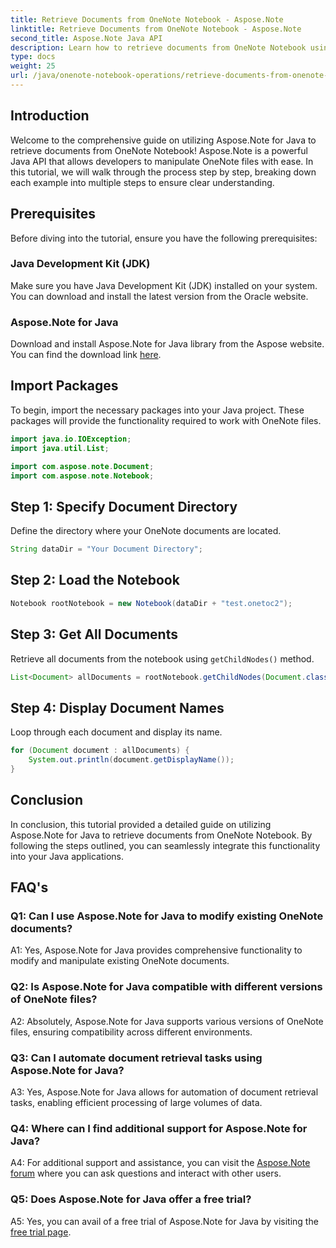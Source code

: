 ```yaml
---
title: Retrieve Documents from OneNote Notebook - Aspose.Note
linktitle: Retrieve Documents from OneNote Notebook - Aspose.Note
second_title: Aspose.Note Java API
description: Learn how to retrieve documents from OneNote Notebook using Aspose.Note for Java. Follow our step-by-step guide for seamless integration.
type: docs
weight: 25
url: /java/onenote-notebook-operations/retrieve-documents-from-onenote-notebook/
---
```

## Introduction

Welcome to the comprehensive guide on utilizing Aspose.Note for Java to retrieve documents from OneNote Notebook! Aspose.Note is a powerful Java API that allows developers to manipulate OneNote files with ease. In this tutorial, we will walk through the process step by step, breaking down each example into multiple steps to ensure clear understanding.

## Prerequisites

Before diving into the tutorial, ensure you have the following prerequisites:

### Java Development Kit (JDK)

Make sure you have Java Development Kit (JDK) installed on your system. You can download and install the latest version from the Oracle website.

### Aspose.Note for Java

Download and install Aspose.Note for Java library from the Aspose website. You can find the download link [here](https://releases.aspose.com/note/java/).

## Import Packages

To begin, import the necessary packages into your Java project. These packages will provide the functionality required to work with OneNote files.

```java
import java.io.IOException;
import java.util.List;

import com.aspose.note.Document;
import com.aspose.note.Notebook;
```

## Step 1: Specify Document Directory

Define the directory where your OneNote documents are located.

```java
String dataDir = "Your Document Directory";
```

## Step 2: Load the Notebook

```java
Notebook rootNotebook = new Notebook(dataDir + "test.onetoc2");
```

## Step 3: Get All Documents

Retrieve all documents from the notebook using `getChildNodes()` method.

```java
List<Document> allDocuments = rootNotebook.getChildNodes(Document.class);
```

## Step 4: Display Document Names

Loop through each document and display its name.

```java
for (Document document : allDocuments) {
    System.out.println(document.getDisplayName());
}
```

## Conclusion

In conclusion, this tutorial provided a detailed guide on utilizing Aspose.Note for Java to retrieve documents from OneNote Notebook. By following the steps outlined, you can seamlessly integrate this functionality into your Java applications.

## FAQ's

### Q1: Can I use Aspose.Note for Java to modify existing OneNote documents?

A1: Yes, Aspose.Note for Java provides comprehensive functionality to modify and manipulate existing OneNote documents.

### Q2: Is Aspose.Note for Java compatible with different versions of OneNote files?

A2: Absolutely, Aspose.Note for Java supports various versions of OneNote files, ensuring compatibility across different environments.

### Q3: Can I automate document retrieval tasks using Aspose.Note for Java?

A3: Yes, Aspose.Note for Java allows for automation of document retrieval tasks, enabling efficient processing of large volumes of data.

### Q4: Where can I find additional support for Aspose.Note for Java?

A4: For additional support and assistance, you can visit the [Aspose.Note forum](https://forum.aspose.com/c/note/28) where you can ask questions and interact with other users.

### Q5: Does Aspose.Note for Java offer a free trial?

A5: Yes, you can avail of a free trial of Aspose.Note for Java by visiting the [free trial page](https://releases.aspose.com/).
